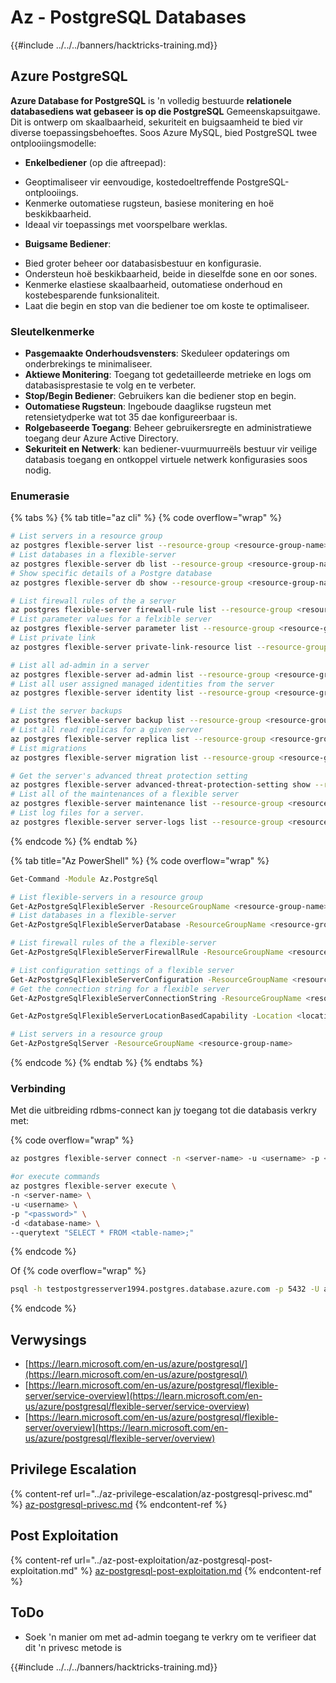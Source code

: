 # Az - PostgreSQL Databases

{{#include ../../../banners/hacktricks-training.md}}

## Azure PostgreSQL
**Azure Database for PostgreSQL** is 'n volledig bestuurde **relationele databasediens wat gebaseer is op die PostgreSQL** Gemeenskapsuitgawe. Dit is ontwerp om skaalbaarheid, sekuriteit en buigsaamheid te bied vir diverse toepassingsbehoeftes. Soos Azure MySQL, bied PostgreSQL twee ontplooiingsmodelle:

* **Enkelbediener** (op die aftreepad):
- Geoptimaliseer vir eenvoudige, kostedoeltreffende PostgreSQL-ontplooiings.
- Kenmerke outomatiese rugsteun, basiese monitering en hoë beskikbaarheid.
- Ideaal vir toepassings met voorspelbare werklas.
* **Buigsame Bediener**:
- Bied groter beheer oor databasisbestuur en konfigurasie.
- Ondersteun hoë beskikbaarheid, beide in dieselfde sone en oor sones.
- Kenmerke elastiese skaalbaarheid, outomatiese onderhoud en kostebesparende funksionaliteit.
- Laat die begin en stop van die bediener toe om koste te optimaliseer.

### Sleutelkenmerke

* **Pasgemaakte Onderhoudsvensters**: Skeduleer opdaterings om onderbrekings te minimaliseer.
* **Aktiewe Monitering**: Toegang tot gedetailleerde metrieke en logs om databasisprestasie te volg en te verbeter.
* **Stop/Begin Bediener**: Gebruikers kan die bediener stop en begin.
* **Outomatiese Rugsteun**: Ingeboude daaglikse rugsteun met retensietydperke wat tot 35 dae konfigureerbaar is.
* **Rolgebaseerde Toegang**: Beheer gebruikersregte en administratiewe toegang deur Azure Active Directory.
* **Sekuriteit en Netwerk**: kan bediener-vuurmuurreëls bestuur vir veilige databasis toegang en ontkoppel virtuele netwerk konfigurasies soos nodig.

### Enumerasie

{% tabs %}
{% tab title="az cli" %}
{% code overflow="wrap" %}
```bash
# List servers in a resource group
az postgres flexible-server list --resource-group <resource-group-name>
# List databases in a flexible-server
az postgres flexible-server db list --resource-group <resource-group-name> --server-name <server_name>
# Show specific details of a Postgre database
az postgres flexible-server db show --resource-group <resource-group-name> --server-name <server_name> --database-name <database_name>

# List firewall rules of the a server
az postgres flexible-server firewall-rule list --resource-group <resource-group-name> --name <server_name>
# List parameter values for a felxible server
az postgres flexible-server parameter list --resource-group <resource-group-name> --server-name <server_name>
# List private link
az postgres flexible-server private-link-resource list --resource-group <resource-group-name> --server-name <server_name>

# List all ad-admin in a server
az postgres flexible-server ad-admin list --resource-group <resource-group-name> --server-name <server_name>
# List all user assigned managed identities from the server
az postgres flexible-server identity list --resource-group <resource-group-name> --server-name <server_name>

# List the server backups
az postgres flexible-server backup list --resource-group <resource-group-name> --name <server_name>
# List all read replicas for a given server
az postgres flexible-server replica list --resource-group <resource-group-name> --name <server_name>
# List migrations
az postgres flexible-server migration list --resource-group <resource-group-name> --name <server_name>

# Get the server's advanced threat protection setting
az postgres flexible-server advanced-threat-protection-setting show --resource-group <resource-group-name> --name <server_name>
# List all of the maintenances of a flexible server
az postgres flexible-server maintenance list --resource-group <resource-group-name> --server-name <server_name>
# List log files for a server.
az postgres flexible-server server-logs list --resource-group <resource-group-name> --server-name <server_name>

```
{% endcode %}
{% endtab %}

{% tab title="Az PowerShell" %}
{% code overflow="wrap" %}
```bash
Get-Command -Module Az.PostgreSql

# List flexible-servers in a resource group
Get-AzPostgreSqlFlexibleServer -ResourceGroupName <resource-group-name>
# List databases in a flexible-server
Get-AzPostgreSqlFlexibleServerDatabase -ResourceGroupName <resource-group-name> -ServerName <server_name>

# List firewall rules of the a flexible-server
Get-AzPostgreSqlFlexibleServerFirewallRule -ResourceGroupName <resource-group-name> -ServerName <server_name>

# List configuration settings of a flexible server
Get-AzPostgreSqlFlexibleServerConfiguration -ResourceGroupName <resource-group-name> -ServerName <server_name>
# Get the connection string for a flexible server
Get-AzPostgreSqlFlexibleServerConnectionString -ResourceGroupName <resource-group-name> -ServerName <server_name> -Client <client>

Get-AzPostgreSqlFlexibleServerLocationBasedCapability -Location <location>

# List servers in a resource group
Get-AzPostgreSqlServer -ResourceGroupName <resource-group-name>

```
{% endcode %}
{% endtab %}
{% endtabs %}

### Verbinding

Met die uitbreiding rdbms-connect kan jy toegang tot die databasis verkry met:

{% code overflow="wrap" %}
```bash
az postgres flexible-server connect -n <server-name> -u <username> -p <password> --interactive

#or execute commands
az postgres flexible-server execute \
-n <server-name> \
-u <username> \
-p "<password>" \
-d <database-name> \
--querytext "SELECT * FROM <table-name>;"

```
{% endcode %}

Of
{% code overflow="wrap" %}
```bash
psql -h testpostgresserver1994.postgres.database.azure.com -p 5432 -U adminuser <database-name>
```
{% endcode %}

## Verwysings

* [https://learn.microsoft.com/en-us/azure/postgresql/](https://learn.microsoft.com/en-us/azure/postgresql/)
* [https://learn.microsoft.com/en-us/azure/postgresql/flexible-server/service-overview](https://learn.microsoft.com/en-us/azure/postgresql/flexible-server/service-overview)
* [https://learn.microsoft.com/en-us/azure/postgresql/flexible-server/overview](https://learn.microsoft.com/en-us/azure/postgresql/flexible-server/overview)

## Privilege Escalation

{% content-ref url="../az-privilege-escalation/az-postgresql-privesc.md" %}
[az-postgresql-privesc.md](../az-privilege-escalation/az-postgresql-privesc.md)
{% endcontent-ref %}

## Post Exploitation

{% content-ref url="../az-post-exploitation/az-postgresql-post-exploitation.md" %}
[az-postgresql-post-exploitation.md](../az-post-exploitation/az-postgresql-post-exploitation.md)
{% endcontent-ref %}

## ToDo

* Soek 'n manier om met ad-admin toegang te verkry om te verifieer dat dit 'n privesc metode is


{{#include ../../../banners/hacktricks-training.md}}
